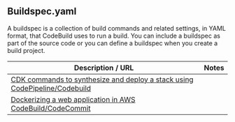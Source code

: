 ## Buildspec.yaml

A buildspec is a collection of build commands and related settings, in YAML format, that CodeBuild uses to run a build. You can include a buildspec as part of the source code or you can define a buildspec when you create a build project.

| Description / URL                                                                                                                                        | Notes |
| -------------------------------------------------------------------------------------------------------------------------------------------------------- | ----- |
| [CDK commands to synthesize and deploy a stack using CodePipeline/Codebuild](https://github.com/kaisewhite/AWS/blob/master/Buildspec/CDK/buildspec.yaml) |       |
| [Dockerizing a web application in AWS CodeBuild/CodeCommit](https://github.com/kaisewhite/AWS/blob/master/Buildspec/DockerECR/buildspec.yaml)            |       |
